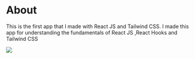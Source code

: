 <h1> About </h1>
<p>This is the first app that I made with React JS and Tailwind CSS. I made this app for understanding the fundamentals of React JS ,React Hooks and Tailwind CSS</p>
<img src="https://user-images.githubusercontent.com/59257112/87694998-1c8b7480-c7b9-11ea-8eae-88ab6d377cfc.png">
